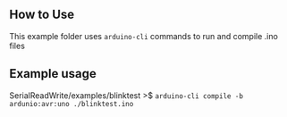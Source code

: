 ## How to Use

This example folder uses `arduino-cli` commands to run and compile .ino files

## Example usage
SerialReadWrite/examples/blinktest >$ `arduino-cli compile -b ardunio:avr:uno ./blinktest.ino` 